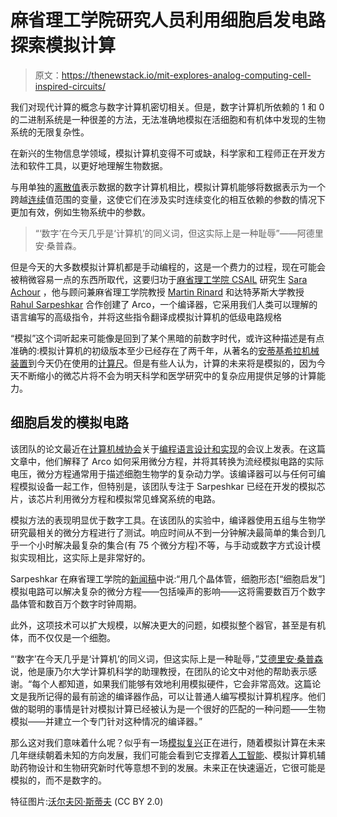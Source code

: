 # 麻省理工学院研究人员利用细胞启发电路探索模拟计算

> 原文：<https://thenewstack.io/mit-explores-analog-computing-cell-inspired-circuits/>

我们对现代计算的概念与数字计算机密切相关。但是，数字计算机所依赖的 1 和 0 的二进制系统是一种很差的方法，无法准确地模拟在活细胞和有机体中发现的生物系统的无限复杂性。

在新兴的生物信息学领域，模拟计算机变得不可或缺，科学家和工程师正在开发方法和软件工具，以更好地理解生物数据。

与用单独的[离散值](https://en.wikipedia.org/wiki/Continuous_and_discrete_variables#Discrete_variables)表示数据的数字计算机相比，模拟计算机能够将数据表示为一个跨越[连续](https://en.wikipedia.org/wiki/Continuous_and_discrete_variables#Continuous_variables)值范围的变量，这使它们在涉及实时连续变化的相互依赖的参数的情况下更加有效，例如生物系统中的参数。

> “‘数字’在今天几乎是‘计算机’的同义词，但这实际上是一种耻辱”——阿德里安·桑普森。

但是今天的大多数模拟计算机都是手动编程的，这是一个费力的过程，现在可能会被稍微容易一点的东西所取代，这要归功于[麻省理工学院 CSAIL](https://www.csail.mit.edu/) 研究生 [Sara Achour](https://people.csail.mit.edu/sachour/) ，他与顾问兼麻省理工学院教授 [Martin Rinard](http://people.csail.mit.edu/rinard/) 和达特茅斯大学教授 [Rahul Sarpeshkar](https://engineering.dartmouth.edu/people/faculty/rahul-sarpeshkar) 合作创建了 Arco，一个编译器，它采用我们人类可以理解的语言编写的高级指令，并将这些指令翻译成模拟计算机的低级电路规格

“模拟”这个词听起来可能像是回到了某个黑暗的前数字时代，或许这种描述是有点准确的:模拟计算机的初级版本至少已经存在了两千年，从著名的[安蒂基希拉机械装置](https://en.wikipedia.org/wiki/Antikythera_mechanism "Antikythera mechanism")到今天仍在使用的[计算尺](https://en.wikipedia.org/wiki/Slide_rule)。但是有些人认为，计算的未来将是模拟的，因为今天不断缩小的微芯片将不会为明天科学和医学研究中的复杂应用提供足够的计算能力。

## 细胞启发的模拟电路

该团队的论文最近在[计算机械协会](http://www.acm.org/)关于[编程语言设计和实现](http://conf.researchr.org/home/pldi-2016)的会议上发表。在这篇文章中，他们解释了 Arco 如何采用微分方程，并将其转换为流经模拟电路的实际电压，微分方程通常用于描述细胞生物学的复杂动力学。该编译器可以与任何可编程模拟设备一起工作，但特别是，该团队专注于 Sarpeshkar 已经在开发的模拟芯片，该芯片利用微分方程和模拟常见蜂窝系统的电路。

模拟方法的表现明显优于数字工具。在该团队的实验中，编译器使用五组与生物学研究最相关的微分方程进行了测试。响应时间从不到一分钟解决最简单的集合到几乎一个小时解决最复杂的集合(有 75 个微分方程)不等，与手动或数字方式设计模拟实现相比，这实际上是非常好的。

Sarpeshkar 在麻省理工学院的[新闻稿](http://news.mit.edu/2016/analog-computing-organs-organisms-0620)中说:“用几个晶体管，细胞形态[“细胞启发”]模拟电路可以解决复杂的微分方程——包括噪声的影响——这将需要数百万个数字晶体管和数百万个数字时钟周期。

此外，这项技术可以扩大规模，以解决更大的问题，如模拟整个器官，甚至是有机体，而不仅仅是一个细胞。

“‘数字’在今天几乎是‘计算机’的同义词，但这实际上是一种耻辱，”[艾德里安·桑普森](http://adriansampson.net/)说，他是康乃尔大学计算机科学的助理教授，在团队的论文中对他的帮助表示感谢。“每个人都知道，如果我们能够有效地利用模拟硬件，它会非常高效。这篇论文是我所记得的最有前途的编译器作品，可以让普通人编写模拟计算机程序。他们做的聪明的事情是针对模拟计算已经被认为是一个很好的匹配的一种问题——生物模拟——并建立一个专门针对这种情况的编译器。”

那么这对我们意味着什么呢？似乎有一场[模拟复兴](https://thenewstack.io/sound-geeks-resurrecting-analog-synthesizer/)正在进行，随着模拟计算在未来几年继续朝着未知的方向发展，我们可能会看到它支撑着[人工智能](http://21stcenturywire.com/2015/05/12/the-new-a-i-brain-has-arrived-and-its-analogue-not-digital/)、模拟计算机辅助药物设计和生物研究新时代等意想不到的发展。未来正在快速逼近，它很可能是模拟的，而不是数字的。

特征图片:[沃尔夫冈·斯蒂夫](https://www.flickr.com/photos/stiefkind/ "Go to Wolfgang Stief's photostream") (CC BY 2.0)

<svg xmlns:xlink="http://www.w3.org/1999/xlink" viewBox="0 0 68 31" version="1.1"><title>Group</title> <desc>Created with Sketch.</desc></svg>